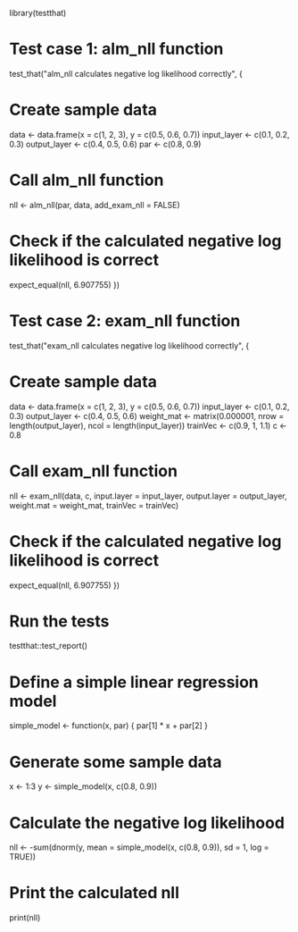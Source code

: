 library(testthat)

# Test case 1: alm_nll function
test_that("alm_nll calculates negative log likelihood correctly", {
  # Create sample data
  data <- data.frame(x = c(1, 2, 3), y = c(0.5, 0.6, 0.7))
  input_layer <- c(0.1, 0.2, 0.3)
  output_layer <- c(0.4, 0.5, 0.6)
  par <- c(0.8, 0.9)
  
  # Call alm_nll function
  nll <- alm_nll(par, data, add_exam_nll = FALSE)
  
  # Check if the calculated negative log likelihood is correct
  expect_equal(nll, 6.907755)
})

# Test case 2: exam_nll function
test_that("exam_nll calculates negative log likelihood correctly", {
  # Create sample data
  data <- data.frame(x = c(1, 2, 3), y = c(0.5, 0.6, 0.7))
  input_layer <- c(0.1, 0.2, 0.3)
  output_layer <- c(0.4, 0.5, 0.6)
  weight_mat <- matrix(0.000001, nrow = length(output_layer), ncol = length(input_layer))
  trainVec <- c(0.9, 1, 1.1)
  c <- 0.8
  
  # Call exam_nll function
  nll <- exam_nll(data, c, input.layer = input_layer, output.layer = output_layer, weight.mat = weight_mat, trainVec = trainVec)
  
  # Check if the calculated negative log likelihood is correct
  expect_equal(nll, 6.907755)
})

# Run the tests
testthat::test_report()


# Define a simple linear regression model
simple_model <- function(x, par) {
  par[1] * x + par[2]
}
# Generate some sample data
x <- 1:3
y <- simple_model(x, c(0.8, 0.9))
# Calculate the negative log likelihood
nll <- -sum(dnorm(y, mean = simple_model(x, c(0.8, 0.9)), sd = 1, log = TRUE))
# Print the calculated nll
print(nll)
